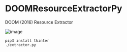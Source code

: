 # DOOMResourceExtractorPy
DOOM (2016) Resource Extractor

![image](https://user-images.githubusercontent.com/19251320/63740298-1044b300-c899-11e9-8d08-f1d9136c12ef.png)

```
pip3 install tkinter
./extractor.py
```
